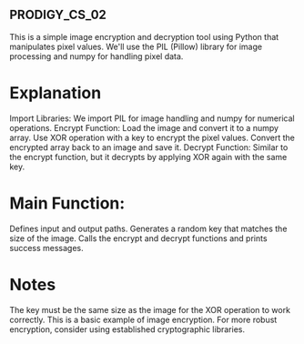 ## PRODIGY_CS_02
This is a simple image encryption and decryption tool using Python that manipulates pixel values. We'll use the PIL (Pillow) library for image processing and numpy for handling pixel data.

# Explanation
Import Libraries: We import PIL for image handling and numpy for numerical operations.
Encrypt Function:
Load the image and convert it to a numpy array.
Use XOR operation with a key to encrypt the pixel values.
Convert the encrypted array back to an image and save it.
Decrypt Function:
Similar to the encrypt function, but it decrypts by applying XOR again with the same key.

# Main Function:
Defines input and output paths.
Generates a random key that matches the size of the image.
Calls the encrypt and decrypt functions and prints success messages.

# Notes
The key must be the same size as the image for the XOR operation to work correctly.
This is a basic example of image encryption. For more robust encryption, consider using established cryptographic libraries.